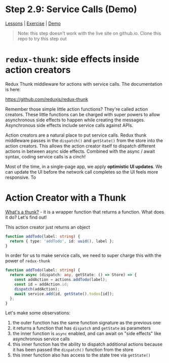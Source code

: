 # Step 2.9: Service Calls (Demo)

[Lessons](../) | [Exercise](./exercise/) | [Demo](./demo/)

> Note: this step doesn't work with the live site on github.io. Clone this repo to try this step out

# `redux-thunk`: side effects inside action creators

Redux Thunk middleware for actions with service calls. The documentation is here:

https://github.com/reduxjs/redux-thunk

Remember those simple little action functions? They're called action creators. These little functions can be charged with super powers to allow asynchronous side effects to happen while creating the messages. Asynchronous side effects include service calls against APIs.

Action creators are a natural place to put service calls. Redux thunk middleware passes in the `dispatch()` and `getState()` from the store into the action creators. This allows the action creator itself to dispatch different actions in between async side effects. Combined with the async / await syntax, coding service calls is a cinch!

Most of the time, in a single-page app, we apply **optimistic UI updates**. We can update the UI before the network call completes so the UI feels more responsive. To

# Action Creator with a Thunk

[What's a thunk?](https://daveceddia.com/what-is-a-thunk/) - it is a wrapper function that returns a function. What does it do? Let's find out!

This action creator just returns an object

```ts
function addTodo(label: string) {
  return { type: 'addTodo', id: uuid(), label };
}
```

In order for us to make service calls, we need to super charge this with the power of `redux-thunk`

```ts
function addTodo(label: string) {
  return async (dispatch: any, getState: () => Store) => {
    const addAction = actions.addTodo(label);
    const id = addAction.id;
    dispatch(addAction);
    await service.add(id, getState().todos[id]);
  };
}
```

Let's make some observations:

1. the outer function has the same function signature as the previous one
2. it returns a function that has `dispatch` and `getState` as parameters
3. the inner function is `async` enabled, and can await on "side effects" like asynchronous service calls
4. this inner function has the ability to dispatch additional actions because it has been passed the `dispatch()` function from the store
5. this inner function also has access to the state tree via `getState()`
